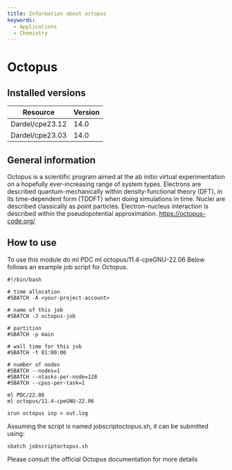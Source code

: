 ```yaml
---
title: Information about octopus
keywords:
  - Applications
  - Chemistry
---
```

# Octopus

## Installed versions

| Resource | Version |
|---|---|
| Dardel/cpe23.12 | 14.0 |
| Dardel/cpe23.03 | 14.0 |

## General information

Octopus is a scientific program aimed at the ab initio virtual experimentation on a hopefully ever-increasing range of system types. Electrons are described quantum-mechanically within density-functional theory (DFT), in its time-dependent form (TDDFT) when doing simulations in time. Nuclei are described classically as point particles. Electron-nucleus interaction is described within the pseudopotential approximation.
https://octopus-code.org/

## How to use

To use this module do
ml PDC
ml octopus/11.4-cpeGNU-22.06
Below follows an example job script for Octopus.
```
#!/bin/bash

# time allocation
#SBATCH -A <your-project-account>

# name of this job
#SBATCH -J octopus-job

# partition
#SBATCH -p main

# wall time for this job
#SBATCH -t 01:00:00

# number of nodes
#SBATCH --nodes=1
#SBATCH --ntasks-per-node=128
#SBATCH --cpus-per-task=1

ml PDC/22.06
ml octopus/11.4-cpeGNU-22.06

srun octopus inp > out.log
```


Assuming the script is named jobscriptoctopus.sh, it can be submitted using:
```
sbatch jobscriptoctopus.sh
```

Please consult the official Octopus documentation for more details


